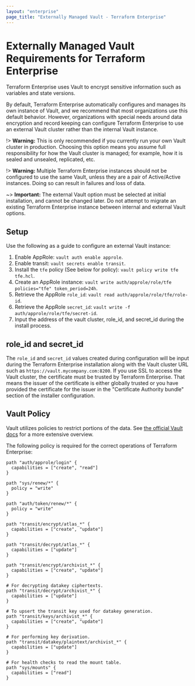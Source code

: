 ```yaml
---
layout: "enterprise"
page_title: "Externally Managed Vault - Terraform Enterprise"
---
```


# Externally Managed Vault Requirements for Terraform Enterprise

Terraform Enterprise uses Vault to encrypt sensitive information such as variables and state versions.

By default, Terraform Enterprise automatically configures and manages its own instance of Vault, and we recommend that most organizations use this default behavior. However, organizations with special needs around data encryption and record keeping can configure Terraform Enterprise to use an external Vault cluster rather than the internal Vault instance.

!> **Warning:** This is only recommended if you currently run your own Vault cluster in production.
Choosing this option means you assume full responsibility for how the Vault cluster is managed;
for example, how it is sealed and unsealed, replicated, etc.

!> **Warning:** Multiple Terraform Enterprise instances should not be configured to use the same Vault, unless they are a pair of Active/Active instances. Doing so can result in failures and loss of data. 

~> **Important:** The external Vault option must be selected at initial installation, and cannot be changed later.
Do not attempt to migrate an existing Terraform Enterprise instance between internal and external
Vault options.

## Setup

Use the following as a guide to configure an external Vault instance:

1. Enable AppRole: `vault auth enable approle`.
1. Enable transit: `vault secrets enable transit`.
1. Install the `tfe` policy (See below for policy):
   `vault policy write tfe tfe.hcl`.
1. Create an AppRole instance:
   `vault write auth/approle/role/tfe policies="tfe" token_period=24h`.
1. Retrieve the AppRole `role_id`: `vault read auth/approle/role/tfe/role-id`.
1. Retrieve the AppRole `secret_id`:
   `vault write -f auth/approle/role/tfe/secret-id`.
1. Input the address of the vault cluster, role\_id, and secret\_id during the
   install process.

## role\_id and secret\_id

The `role_id` and `secret_id` values created during configuration will be input during
the Terraform Enterprise installation along with the Vault cluster URL such as
`https://vault.mycompany.com:8200`. If you use SSL to access the Vault cluster,
the certificate must be trusted by Terraform Enterprise. That means the issuer of the certificate
is either globally trusted or you have provided the certificate for the issuer
in the "Certificate Authority bundle" section of the installer configuration.

## Vault Policy

Vault utilizes policies to restrict portions of the data. See [the official
Vault docs](https://www.vaultproject.io/docs/concepts/policies.html) for a
more extensive overview.

The following policy is required for the correct operations of Terraform Enterprise:

```
path "auth/approle/login" {
  capabilities = ["create", "read"]
}

path "sys/renew/*" {
  policy = "write"
}

path "auth/token/renew/*" {
  policy = "write"
}

path "transit/encrypt/atlas_*" {
  capabilities = ["create", "update"]
}

path "transit/decrypt/atlas_*" {
  capabilities = ["update"]
}

path "transit/encrypt/archivist_*" {
  capabilities = ["create", "update"]
}

# For decrypting datakey ciphertexts.
path "transit/decrypt/archivist_*" {
  capabilities = ["update"]
}

# To upsert the transit key used for datakey generation.
path "transit/keys/archivist_*" {
  capabilities = ["create", "update"]
}

# For performing key derivation.
path "transit/datakey/plaintext/archivist_*" {
  capabilities = ["update"]
}

# For health checks to read the mount table.
path "sys/mounts" {
  capabilities = ["read"]
}
```
